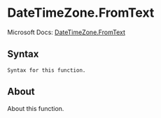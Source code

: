 ---
---

# DateTimeZone.FromText

Microsoft Docs: [DateTimeZone.FromText](https://docs.microsoft.com/en-us/powerquery-m/datetimezone-fromtext)

## Syntax

```
Syntax for this function.
```

## About

About this function.

